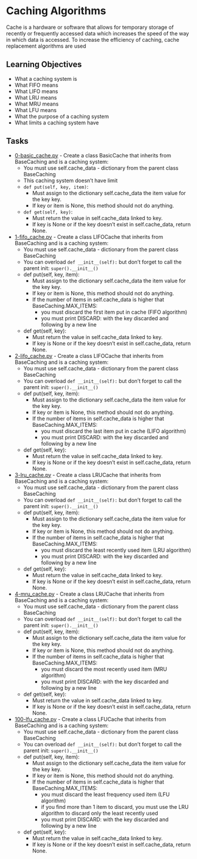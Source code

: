 # Caching Algorithms

Cache is a hardware or software that allows for temporary storage of recently or frequently accessed data which increases the speed of the way in which data is accessed. To increase the efficiency of caching, cache replacement algorithms are used

## Learning Objectives

* What a caching system is
* What FIFO means
* What LIFO means
* What LRU means
* What MRU means
* What LFU means
* What the purpose of a caching system
* What limits a caching system have

## Tasks

* [0-basic_cache.py](0-basic_cache.py) - Create a class BasicCache that inherits from BaseCaching and is a caching system:
  * You must use self.cache_data - dictionary from the parent class BaseCaching
  * This caching system doesn’t have limit
  * `def put(self, key, item)`:
    * Must assign to the dictionary self.cache_data the item value for the key key.
    * If key or item is None, this method should not do anything.
  * `def get(self, key)`:
    * Must return the value in self.cache_data linked to key.
    * If key is None or if the key doesn’t exist in self.cache_data, return None.
* [1-fifo_cache.py](1-fifo_cache.py) - Create a class LIFOCache that inherits from BaseCaching and is a caching system:
  * You must use self.cache_data - dictionary from the parent class BaseCaching
  * You can overload `def __init__(self):` but don’t forget to call the parent init: `super().__init__()`
  * def put(self, key, item):
    * Must assign to the dictionary self.cache_data the item value for the key key.
    * If key or item is None, this method should not do anything.
    * If the number of items in self.cache_data is higher that BaseCaching.MAX_ITEMS:
      * you must discard the first item put in cache (FIFO algorithm)
      * you must print DISCARD: with the key discarded and following by a new line
  * def get(self, key):
    * Must return the value in self.cache_data linked to key.
    * If key is None or if the key doesn’t exist in self.cache_data, return None.
* [2-lifo_cache.py](2-lifo_cache.py) - Create a class LIFOCache that inherits from BaseCaching and is a caching system:
  * You must use self.cache_data - dictionary from the parent class BaseCaching
  * You can overload `def __init__(self):` but don’t forget to call the parent init: `super().__init__()`
  * def put(self, key, item):
    * Must assign to the dictionary self.cache_data the item value for the key key.
    * If key or item is None, this method should not do anything.
    * If the number of items in self.cache_data is higher that BaseCaching.MAX_ITEMS:
      * you must discard the last item put in cache (LIFO algorithm)
      * you must print DISCARD: with the key discarded and following by a new line
  * def get(self, key):
    * Must return the value in self.cache_data linked to key.
    * If key is None or if the key doesn’t exist in self.cache_data, return None.
* [3-lru_cache.py](3-lru_cache.py) - Create a class LRUCache that inherits from BaseCaching and is a caching system:
  * You must use self.cache_data - dictionary from the parent class BaseCaching
  * You can overload `def __init__(self):` but don’t forget to call the parent init: `super().__init__()`
  * def put(self, key, item):
    * Must assign to the dictionary self.cache_data the item value for the key key.
    * If key or item is None, this method should not do anything.
    * If the number of items in self.cache_data is higher that BaseCaching.MAX_ITEMS:
      * you must discard the least recently used item (LRU algorithm)
      * you must print DISCARD: with the key discarded and following by a new line
  * def get(self, key):
    * Must return the value in self.cache_data linked to key.
    * If key is None or if the key doesn’t exist in self.cache_data, return None.
* [4-mru_cache.py](4-mru_cache.py) - Create a class LRUCache that inherits from BaseCaching and is a caching system:
  * You must use self.cache_data - dictionary from the parent class BaseCaching
  * You can overload `def __init__(self):` but don’t forget to call the parent init: `super().__init__()`
  * def put(self, key, item):
    * Must assign to the dictionary self.cache_data the item value for the key key.
    * If key or item is None, this method should not do anything.
    * If the number of items in self.cache_data is higher that BaseCaching.MAX_ITEMS:
      * you must discard the most recently used item (MRU algorithm)
      * you must print DISCARD: with the key discarded and following by a new line
  * def get(self, key):
    * Must return the value in self.cache_data linked to key.
    * If key is None or if the key doesn’t exist in self.cache_data, return None.
* [100-lfu_cache.py](100-lfu_cache.py) - Create a class LFUCache that inherits from BaseCaching and is a caching system:
  * You must use self.cache_data - dictionary from the parent class BaseCaching
  * You can overload `def __init__(self):` but don’t forget to call the parent init: `super().__init__()`
  * def put(self, key, item):
    * Must assign to the dictionary self.cache_data the item value for the key key.
    * If key or item is None, this method should not do anything.
    * If the number of items in self.cache_data is higher that BaseCaching.MAX_ITEMS:
      * you must discard the least frequency used item (LFU algorithm)
      * if you find more than 1 item to discard, you must use the LRU algorithm to discard only the least recently used
      * you must print DISCARD: with the key discarded and following by a new line
  * def get(self, key):
    * Must return the value in self.cache_data linked to key.
    * If key is None or if the key doesn’t exist in self.cache_data, return None.
